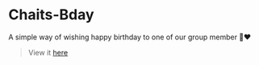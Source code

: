 # Chaits-Bday
A simple way of wishing happy birthday to one of our group member 💫❤
> View it [here](https://vidyart29.github.io/Chaits-Bday/)
